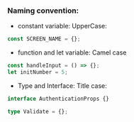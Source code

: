 ### Naming convention:

- constant variable: UpperCase:

```ts
const SCREEN_NAME = {};
```

- function and let variable: Camel case

```ts
const handleInput = () => {};
let initNumber = 5;
```

- Type and Interface: Title case:

```ts
interface AuthenticationProps {}

type Validate = {};
```
